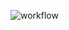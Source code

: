 ![workflow](https://github.com/bhos-qa/l2-github-actions-odorT/actions/workflows/default.yml/badge.svg)